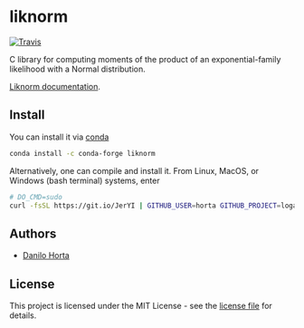 # liknorm

[![Travis](https://travis-ci.com/limix/liknorm.svg?branch=master)](https://travis-ci.com/limix/liknorm)

C library for computing moments of the product of an
exponential-family likelihood with a Normal distribution.

[Liknorm documentation](https://liknorm.readthedocs.io/).

## Install

You can install it via [conda](https://conda.io)

```bash
conda install -c conda-forge liknorm
```

Alternatively, one can compile and install it.
From Linux, MacOS, or Windows (bash terminal) systems, enter

```bash
# DO_CMD=sudo
curl -fsSL https://git.io/JerYI | GITHUB_USER=horta GITHUB_PROJECT=logaddexp bash
```

## Authors

- [Danilo Horta](https://github.com/horta)

## License

This project is licensed under the MIT License - see the [license file](https://raw.githubusercontent.com/limix/liknorm/master/LICENSE.md) for details.
